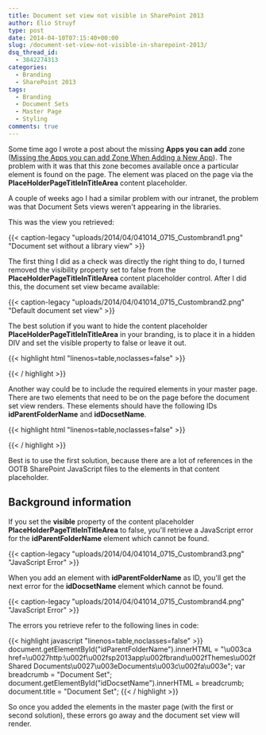 ```yaml
---
title: Document set view not visible in SharePoint 2013
author: Elio Struyf
type: post
date: 2014-04-10T07:15:40+00:00
slug: /document-set-view-not-visible-in-sharepoint-2013/
dsq_thread_id:
  - 3842274313
categories:
  - Branding
  - SharePoint 2013
tags:
  - Branding
  - Document Sets
  - Master Page
  - Styling
comments: true
---
```


Some time ago I wrote a post about the missing **Apps you can add** zone ([Missing the Apps you can add Zone When Adding a New App](https://www.eliostruyf.com/missing-apps-can-add-zone-adding-new-app/)). The problem with it was that this zone becomes available once a particular element is found on the page. The element was placed on the page via the **PlaceHolderPageTitleInTitleArea** content placeholder.

A couple of weeks ago I had a similar problem with our intranet, the problem was that Document Sets views weren't appearing in the libraries.

This was the view you retrieved:

{{< caption-legacy "uploads/2014/04/041014_0715_Custombrand1.png" "Document set without a library view" >}}

The first thing I did as a check was directly the right thing to do, I turned removed the visibility property set to false from the **PlaceHolderPageTitleInTitleArea** content placeholder control. After I did this, the document set view became available:<span style="color: #313131; font-family: Helvetica; font-size: 10pt; background-color: white;">
</span>

{{< caption-legacy "uploads/2014/04/041014_0715_Custombrand2.png" "Default document set view" >}}

The best solution if you want to hide the content placeholder **PlaceHolderPageTitleInTitleArea** in your branding, is to place it in a hidden DIV and set the visible property to false or leave it out.

{{< highlight html "linenos=table,noclasses=false" >}}
<div style="display:none">
  <asp:ContentPlaceHolder id="PlaceHolderPageTitleInTitleArea" runat="server" />
</div>
{{< / highlight >}}

Another way could be to include the required elements in your master page. There are two elements that need to be on the page before the document set view renders. These elements should have the following IDs **idParentFolderName** and **idDocsetName**.

{{< highlight html "linenos=table,noclasses=false" >}}
<div style="display:none">
  <div id="idParentFolderName"></div>
  <div id="idDocsetName"></div>
</div>
{{< / highlight >}}

Best is to use the first solution, because there are a lot of references in the OOTB SharePoint JavaScript files to the elements in that content placeholder.

## Background information

If you set the **visible** property of the content placeholder **PlaceHolderPageTitleInTitleArea** to false, you'll retrieve a JavaScript error for the **idParentFolderName** element which cannot be found.

{{< caption-legacy "uploads/2014/04/041014_0715_Custombrand3.png" "JavaScript Error" >}}

When you add an element with **idParentFolderName** as ID, you'll get the next error for the **idDocsetName** element which cannot be found.

{{< caption-legacy "uploads/2014/04/041014_0715_Custombrand4.png" "JavaScript Error" >}}

The errors you retrieve refer to the following lines in code:

{{< highlight javascript "linenos=table,noclasses=false" >}}
document.getElementById("idParentFolderName").innerHTML = "\u003ca href=\u0027http:\u002f\u002fsp2013app\u002fbrand\u002fThemes\u002fShared Documents\u0027\u003eDocuments\u003c\u002fa\u003e";
var breadcrumb = "Document Set";
document.getElementById("idDocsetName").innerHTML = breadcrumb;
document.title = "Document Set";
{{< / highlight >}}

So once you added the elements in the master page (with the first or second solution), these errors go away and the document set view will render.